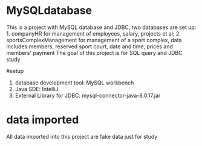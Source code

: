 # MySQLdatabase
This is a project with MySQL database and JDBC, two databases are set up: 1. companyHR for management of employees, salary, projects et al; 2. sportsComplexManagement for management of a sport complex, data includes members, reserved sport court, date and time, prices and members' payment
The goal of this project is for SQL query and JDBC study

#setup
1. database development tool: MySQL workbench
2. Java SDE: IntelliJ
3. External Library for JDBC: mysql-connector-java-8.0.17.jar

# data imported
All data imported into this project are fake data just for study


